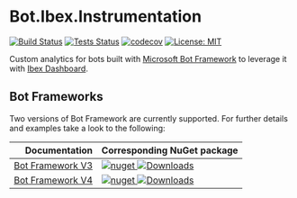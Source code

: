 # Bot.Ibex.Instrumentation

[![Build Status](https://ci.appveyor.com/api/projects/status/github/ObjectivityLtd/Bot.Ibex.Instrumentation?branch=master&svg=true)](https://ci.appveyor.com/project/ObjectivityAdminsTeam/bot-ibex-instrumentation) [![Tests Status](https://img.shields.io/appveyor/tests/ObjectivityAdminsTeam/bot-ibex-instrumentation/master.svg)](https://ci.appveyor.com/project/ObjectivityAdminsTeam/bot-ibex-instrumentation) [![codecov](https://codecov.io/gh/ObjectivityLtd/Bot.Ibex.Instrumentation/branch/master/graph/badge.svg)](https://codecov.io/gh/ObjectivityLtd/Bot.Ibex.Instrumentation) [![License: MIT](https://img.shields.io/badge/License-MIT-brightgreen.svg)](https://opensource.org/licenses/MIT)

Custom analytics for bots built with [Microsoft Bot Framework](https://dev.botframework.com) to leverage it with [Ibex Dashboard](https://github.com/Azure/ibex-dashboard).

## Bot Frameworks

Two versions of Bot Framework are currently supported. For further details and examples take a look to the following:

| Documentation                                           | Corresponding NuGet package |
| ---------------------------------------------------------:|:--------------------------- |
| [Bot Framework V3](/src/Bot.Ibex.Instrumentation.V3) | [![nuget](https://img.shields.io/nuget/v/Bot.Ibex.Instrumentation.svg) ![Downloads](https://img.shields.io/nuget/dt/Bot.Ibex.Instrumentation.svg)](https://www.nuget.org/packages/Bot.Ibex.Instrumentation/)
| [Bot Framework V4](/src/Bot.Ibex.Instrumentation.V4) | [![nuget](https://img.shields.io/nuget/v/Bot.Ibex.Instrumentation.svg) ![Downloads](https://img.shields.io/nuget/dt/Bot.Ibex.Instrumentation.V4.svg)](https://www.nuget.org/packages/Bot.Ibex.Instrumentation.V4/)